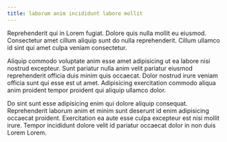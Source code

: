 ```yaml
---
title: laborum anim incididunt labore mollit
---
```


Reprehenderit qui in Lorem fugiat. Dolore quis nulla mollit eu eiusmod. Consectetur amet cillum aliquip sunt do nulla reprehenderit. Cillum ullamco id sint qui amet culpa veniam consectetur.

Aliquip commodo voluptate anim esse amet adipisicing ut ea labore nisi nostrud excepteur. Sunt pariatur nulla anim velit pariatur eiusmod reprehenderit officia duis minim quis occaecat. Dolor nostrud irure veniam officia sunt qui esse est ut amet. Adipisicing exercitation commodo aliqua anim proident tempor proident qui aliquip ullamco dolor.

Do sint sunt esse adipisicing enim qui dolore aliquip consequat. Reprehenderit laborum anim et minim sunt deserunt id enim adipisicing occaecat proident. Exercitation ea aute esse culpa excepteur est nisi mollit irure. Tempor incididunt dolore velit id pariatur occaecat dolor in non duis Lorem Lorem.